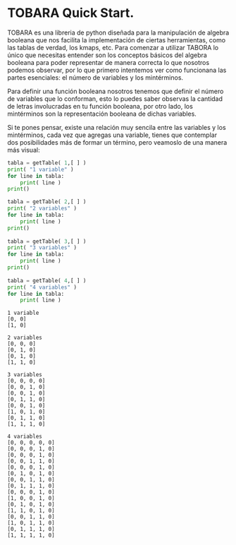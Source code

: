 # TOBARA Quick Start.

TOBARA es una libreria de python diseñada para la manipulación de algebra booleana que nos facilita la implementación de ciertas herramientas, como las tablas de verdad, los kmaps, etc.
Para comenzar a utilizar TABORA lo único que necesitas entender son los conceptos básicos del algebra booleana para poder representar de manera correcta lo que nosotros podemos observar, por lo que primero intentemos ver como funcionana las partes esenciales: el número de variables y los mintérminos.

Para definir una función booleana nosotros tenemos que definir el número de variables que lo conforman, esto lo puedes saber observas la cantidad de letras involucradas en tu función booleana, por otro lado, los mintérminos son la representación booleana de dichas variables.

Si te pones pensar, existe una relación muy sencila entre las variables y los mintérminos, cada vez que agregas una variable, tienes que contemplar dos posibilidades más de formar un término, pero veamoslo de una manera más visual:


```python
tabla = getTable( 1,[ ] )
print( "1 variable" )
for line in tabla:
    print( line )
print()

tabla = getTable( 2,[ ] )
print( "2 variables" )
for line in tabla:
    print( line )
print()
    
tabla = getTable( 3,[ ] )
print( "3 variables" )
for line in tabla:
    print( line )
print()
    
tabla = getTable( 4,[ ] )
print( "4 variables" )
for line in tabla:
    print( line )
```

    1 variable
    [0, 0]
    [1, 0]
    
    2 variables
    [0, 0, 0]
    [0, 1, 0]
    [0, 1, 0]
    [1, 1, 0]
    
    3 variables
    [0, 0, 0, 0]
    [0, 0, 1, 0]
    [0, 0, 1, 0]
    [0, 1, 1, 0]
    [0, 0, 1, 0]
    [1, 0, 1, 0]
    [0, 1, 1, 0]
    [1, 1, 1, 0]
    
    4 variables
    [0, 0, 0, 0, 0]
    [0, 0, 0, 1, 0]
    [0, 0, 0, 1, 0]
    [0, 0, 1, 1, 0]
    [0, 0, 0, 1, 0]
    [0, 1, 0, 1, 0]
    [0, 0, 1, 1, 0]
    [0, 1, 1, 1, 0]
    [0, 0, 0, 1, 0]
    [1, 0, 0, 1, 0]
    [0, 1, 0, 1, 0]
    [1, 1, 0, 1, 0]
    [0, 0, 1, 1, 0]
    [1, 0, 1, 1, 0]
    [0, 1, 1, 1, 0]
    [1, 1, 1, 1, 0]
    
